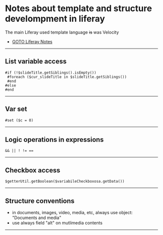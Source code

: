 # Notes about template and structure develompment in liferay

The main Liferay used template language ~~is~~ was Velocity
+ [GOTO Liferay Notes](liferay.md)

---

## List variable access
```
#if (!$slideTitle.getSiblings().isEmpty())
 #foreach ($cur_slideTitle in $slideTitle.getSiblings())
 #end
#else
#end
```

---

## Var set
```
#set ($c = 0)
```

---

## Logic operations in expressions
```
&& || ! != ==
```

---

## Checkbox access
```
$getterUtil.getBoolean($variabileCheckboxosa.getData())
```

---

## Structure conventions
+ in documents, images, video, media, etc, always use object: "Documents and media"
+ use always field "alt" on mutlimedia contents

---
